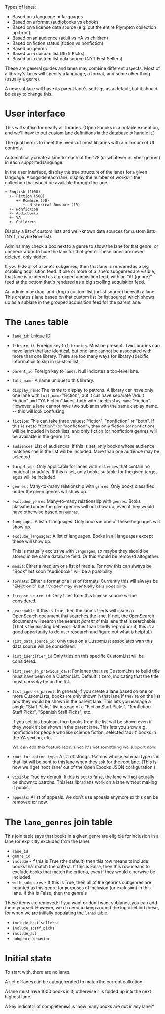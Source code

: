 Types of lanes:

* Based on a language or languages
* Based on a format (audiobooks vs ebooks)
* Based on a license data source
  (e.g. put the entire Plympton collection up front)
* Based on an audience (adult vs YA vs children)
* Based on fiction status (fiction vs nonfiction)
* Based on genres
* Based on a custom list (Staff Picks)
* Based on a custom list data source (NYT Best Sellers)

These are general guides and lanes may combine different aspects. Most of a library's lanes will
specify a language, a format, and some other thing (usually a genre).

A new sublane will have its parent lane's settings as a default, but
it should be easy to change this.

# User interface

This will suffice for nearly all libraries. (Open Ebooks is a notable exception, and we'll have to put custom lane definitions in the database to handle it.)

The goal here is to meet the needs of most libraries with a minimum of UI controls.

Automatically create a lane for each of the 178 (or whatever number genres) in each supported language.

In the user interface, display the tree structure of the lanes for a given language. Alongside each lane, display the number of works in the collection that would be available through the lane.

```
+ English (1000)
  +- Fiction (500)
     +- Romance (50)
        +- Historical Romance (10)
  +- Nonfiction
  +- Audiobooks
  +- YA
  +- Childrens
```

Display a list of custom lists and well-known data sources for custom lists (NYT, maybe Novelist). 

Admins may check a box next to a genre to show the lane for that genre, or uncheck a box to hide the lane for that genre. These lanes are never deleted, only hidden.

If you hide all of a lane's subgenres, then that lane is rendered as a big scrolling acquisition feed. If one or more of a lane's subgenres are visible, that lane is rendered as a grouped acquisition feed, with an "All {genre}" feed at the bottom that's rendered as a big scrolling acquisition feed.

An admin may drag-and-drop a custom list (or list source) beneath a lane. This creates a lane based on that custom list (or list source) which shows up as a sublane in the grouped acquisition feed for the parent lane.

# The `lanes` table

* `lane_id`: Unique ID

* `library_id`: Foreign key to `libraries`. Must be present.  Two
  libraries can have lanes that are identical, but one lane cannot be
  associated with more than one library. There are too many ways for
  library-specific information to slip in (custom list, 

* `parent_id`: Foreign key to `lanes`. Null indicates a top-level lane.

* `full_name`: A name unique to this library.

* `display_name`: The name to display to patrons. A library can have
  only one lane with `full_name` "Fiction", but it can have separate
  "Adult Fiction" and "YA Fiction" lanes, both with the `display_name`
  "Fiction". However, a lane cannot have two sublanes with the same
  display name. -- this will look confusing.

* `fiction`: This can take three values: "fiction", "nonfiction" or
  "both".  If this is set to "fiction" (or "nonfiction"), then only
  fiction (or nonfiction) will be included in book lists, and only
  fiction (or nonfiction) genres will be available in the genre list.

* `audiences`: List of audiences. If this is set, only books whose
  audience matches one in the list will be included. More than one
  audience may be selected.

* `target_age`: Only applicable for lanes with `audiences` that
  contain no material for adults. If this is set, only books suitable
  for the given target ages will be included.

* `genres` : Many-to-many relationship with `genres`. Only books classified
  under the given genres will show up.

* `excluded_genres` Many-to-many relationship with `genres`. Books
  classified under the given genres will not show up, even if they
  would have otherwise based on `genres`.

* `languages`: A list of languages. Only books in one of these
  languages will show up.

* `exclude_languages`: A list of languages. Books in all languages
  except these will show up.

  This is mutually exclusive with `languages`, so maybe they should
  be stored in the same database field. Or this should be removed 
  altogether.

* `media`: Either a medium or a list of media. For now this can always be
  "Book" but soon "Audiobook" will be a possibility

* `formats`: Either a format or a list of formats. Currently this will
  always be "Electronic" but "Codex" may eventually be a possibility.

* `license_source_id`: Only titles from this license source will be
  considered.

* `searchable`: If this is True, then the lane's feeds will issue an
  OpenSearch document that searches the lane. If not, the OpenSearch
  document will search the nearest _parent_ of this lane that is
  searchable. (That's the existing behavior. Rather than blindly
  reproduce it, this is a good opportunity to do user research and
  figure out what is helpful.)

* `list_data_source_id`: Only titles on a CustomList associated with this
  data source will be considered.

* `list_identifier_id` Only titles on this specific CustomList will be
  considered.

* `list_seen_in_previous_days`: For lanes that use CustomLists to
  build title must have been on a CustomList. Default is zero,
  indicating that the title must _currently_ be on the list.

* `list_ignores_parent`: In general, if you create a lane based on one
  or more CustomLists, books are only shown in that lane if they're on
  the list _and_ they would be shown in the parent lane. This lets you
  manage a single "Staff Picks" list instead of a "Fiction Staff
  Picks", "Nonfiction Staff Picks", "Spanish Staff Picks", etc.
    
  If you set this boolean, then books from the list will be shown even
  if they wouldn't be shown in the parent lane. This lets you show
  e.g.  nonfiction for people who like science fiction, selected
  'adult' books in the YA section, etc.
  
  We can add this feature later, since it's not something we support now.

* `root_for_patron_type`: A list of strings. Patrons whose external
  type is in that list will be sent to this lane when they ask for the
  root lane. (This is how we'll get 'root_lane' out of the Open Ebooks
  JSON configuration.)

* `visible`: True by default. If this is set to false, the lane will
  not actually be shown to patrons. This lets librarians work on a
  lane without making it public.

* `appeals`: A list of appeals. We don't use appeals anymore so this can
  be removed for now.

# The `lane_genres` join table

This join table says that books in a given genre are eligible for
inclusion in a lane (or explicitly excluded from the lane).

* `lane_id`
* `genre_id`
* `include` - If this is True (the default) then this row means to
  include books that match the criteria. If this is False, then this row
  means to exclude books that match the criteria, even if they would
  otherwise be included.
* `with_subgenres` - If this is True, then all of the genre's
  subgenres are counted as this genre for purposes of inclusion (or
  exclusion) in this lane. If this is False, then the genre's 

These items are removed: If you want or don't want sublanes, you can
add them yourself. However, we do need to keep around the logic behind
these, for when we are initially populating the `lanes` table.

* `include_best_sellers`: 
* `include_staff_picks`
* `include_all`
* `subgenre_behavior`

# Initial state

To start with, there are no lanes.

A set of lanes can be autogenerated to match the current collection.

A lane must have 1000 books in it; otherwise it is folded up into the
next highest lane.

A key indicator of completeness is 'how many books are not in any lane?'


